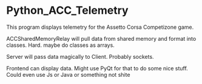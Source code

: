 # Python_ACC_Telemetry

This program displays telemetry for the Assetto Corsa Competizone game. 

ACCSharedMemoryRelay will pull data from shared memory and format into classes. Hard. maybe do classes as arrays.

Server will pass data magically to Client. Probably sockets.

Frontend can display data. Might use PyQt for that to do some nice stuff. Could even use Js or Java or something not shite
